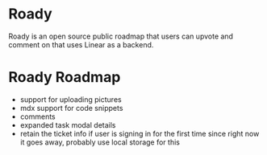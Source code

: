 # Roady

Roady is an open source public roadmap that users can upvote and comment on that uses Linear as a backend.

# Roady Roadmap

- support for uploading pictures
- mdx support for code snippets
- comments
- expanded task modal details
- retain the ticket info if user is signing in for the first time since right now it goes away, probably use local storage for this
